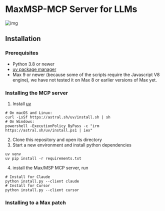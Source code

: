 # MaxMSP-MCP Server for LLMs

![img](./assets/demo.gif)


## Installation  



### Prerequisites  

 - Python 3.8 or newer  
 - [uv package manager](https://github.com/astral-sh/uv)  
 - Max 9 or newer (because some of the scripts require the Javascript V8 engine), we have not tested it on Max 8 or earlier versions of Max yet.  

### Installing the MCP server

1. Install [uv](https://github.com/astral-sh/uv)
```
# On macOS and Linux:
curl -LsSf https://astral.sh/uv/install.sh | sh
# On Windows:
powershell -ExecutionPolicy ByPass -c "irm https://astral.sh/uv/install.ps1 | iex"
```
2. Clone this repository and open its directory
3. Start a new environment and install python dependencies
```
uv venv
uv pip install -r requirements.txt
```
4. install the Max/MSP MCP server, run
```
# Install for Claude
python install.py --client claude
# Install for Cursor
python install.py --client cursor
```

### Installing to a Max patch  